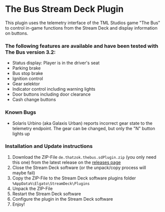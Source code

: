 # The Bus Stream Deck Plugin

This plugin uses the telemetry interface of the TML Studios game "The Bus" to control in-game functions from the Stream Deck and display information on buttons.   

### The following features are available and have been tested with The Bus version 3.2:
* Status display: Player is in the driver's seat
* Parking brake
* Bus stop brake
* Ignition control
* Gear selektor
* Indicator control including warning lights
* Door buttons including door clearance
* Cash change buttons


### Known Bugs
* Solaris Urbino (aka Galaxis Urban) reports incorrect gear state to the telemetry endpoint. The gear can be changed, but only the "N" button lights up

### Installation and Update instructions

1. Download the ZIP-File `de.thatzok.thebus.sdPlugin.zip` (you only need this one) from the latest release on the [releases page](https://github.com/thatzok/TheBus-StreamDeck-Plugin/releases)
2. Close the Stream Deck software (or the unpack/copy process will maybe fail)
3. Copy the ZIP-File to the Stream Deck software plugins folder `%AppData%\Elgato\StreamDeck\Plugins` 
3. Unpack the ZIP-File 
4. Restart the Stream Deck software
5. Configure the plugin in the Stream Deck software
6. Enjoy!


